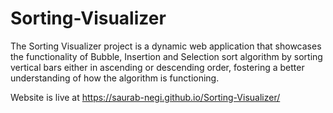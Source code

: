 # Sorting-Visualizer
The Sorting Visualizer project is a dynamic web  application that showcases the functionality of Bubble, Insertion and Selection sort algorithm by sorting  vertical bars either in ascending or descending order, fostering a better understanding of  how the algorithm is functioning.

Website is live at https://saurab-negi.github.io/Sorting-Visualizer/
